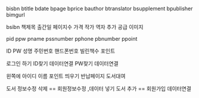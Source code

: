 bisbn
btitle
bdate
bpage
bprice
bauthor
btranslator
bsupplement
bpublisher
bimgurl

bsibn
책제목
출간일
페이지수
가격
작가
역자
추가
공급
이미지

pid
ppw
pname
pssnumber
pphone
pbnumber
ppoint


ID
PW
성명
주민번호
핸드폰번호
빌린책수
포인트

로그인 하기
ID찾기 데이터연결
PW찾기 데이터연결

왼쪽에 아이디 이름 포인트 띄우기
반납페이지
도서대여

도서 정보수정 삭제 == 회원정보수정 ,데이터 넣기
도서 추가 == 회원가입 데이터연결